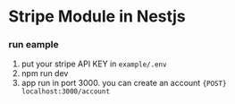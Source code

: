 # Stripe Module in Nestjs

### run eample

1. put your stripe API KEY in `example/.env`
2. npm run dev
3. app run in port 3000. you can create an account `{POST} localhost:3000/account`
